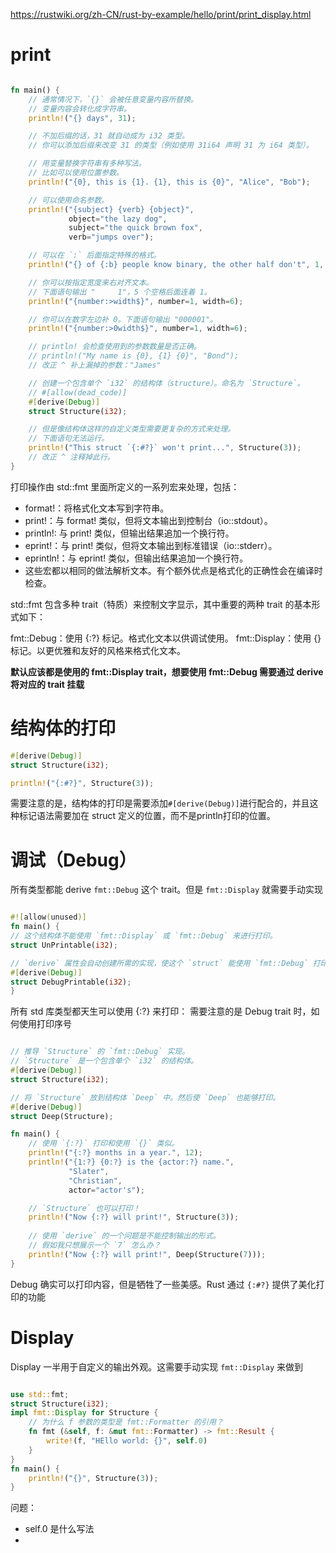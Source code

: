 
https://rustwiki.org/zh-CN/rust-by-example/hello/print/print_display.html

# print
```rust

fn main() {
    // 通常情况下，`{}` 会被任意变量内容所替换。
    // 变量内容会转化成字符串。
    println!("{} days", 31);

    // 不加后缀的话，31 就自动成为 i32 类型。
    // 你可以添加后缀来改变 31 的类型（例如使用 31i64 声明 31 为 i64 类型）。

    // 用变量替换字符串有多种写法。
    // 比如可以使用位置参数。
    println!("{0}, this is {1}. {1}, this is {0}", "Alice", "Bob");

    // 可以使用命名参数。
    println!("{subject} {verb} {object}",
             object="the lazy dog",
             subject="the quick brown fox",
             verb="jumps over");

    // 可以在 `:` 后面指定特殊的格式。
    println!("{} of {:b} people know binary, the other half don't", 1, 2);

    // 你可以按指定宽度来右对齐文本。
    // 下面语句输出 "     1"，5 个空格后面连着 1。
    println!("{number:>width$}", number=1, width=6);

    // 你可以在数字左边补 0。下面语句输出 "000001"。
    println!("{number:>0width$}", number=1, width=6);

    // println! 会检查使用到的参数数量是否正确。
    // println!("My name is {0}, {1} {0}", "Bond");
    // 改正 ^ 补上漏掉的参数："James"

    // 创建一个包含单个 `i32` 的结构体（structure）。命名为 `Structure`。
    // #[allow(dead_code)]
    #[derive(Debug)]
    struct Structure(i32);

    // 但是像结构体这样的自定义类型需要更复杂的方式来处理。
    // 下面语句无法运行。
    println!("This struct `{:#?}` won't print...", Structure(3));
    // 改正 ^ 注释掉此行。
}

```

打印操作由 std::fmt 里面所定义的一系列宏来处理，包括：

- format!：将格式化文本写到字符串。
- print!：与 format! 类似，但将文本输出到控制台（io::stdout）。
- println!: 与 print! 类似，但输出结果追加一个换行符。
- eprint!：与 print! 类似，但将文本输出到标准错误（io::stderr）。
- eprintln!：与 eprint! 类似，但输出结果追加一个换行符。
- 这些宏都以相同的做法解析文本。有个额外优点是格式化的正确性会在编译时检查。

std::fmt 包含多种 trait（特质）来控制文字显示，其中重要的两种 trait 的基本形式如下：

fmt::Debug：使用 {:?} 标记。格式化文本以供调试使用。
fmt::Display：使用 {} 标记。以更优雅和友好的风格来格式化文本。

**默认应该都是使用的 fmt::Display trait，想要使用 fmt::Debug 需要通过 derive 将对应的 trait 挂载**


# 结构体的打印

```rust
#[derive(Debug)]
struct Structure(i32);

println!("{:#?}", Structure(3));
```

需要注意的是，结构体的打印是需要添加`#[derive(Debug)]`进行配合的，并且这种标记语法需要加在 struct 定义的位置，而不是println打印的位置。


# 调试（Debug）


所有类型都能 derive `fmt::Debug` 这个 trait。但是 `fmt::Display` 就需要手动实现

```rust

#![allow(unused)]
fn main() {
// 这个结构体不能使用 `fmt::Display` 或 `fmt::Debug` 来进行打印。
struct UnPrintable(i32);

// `derive` 属性会自动创建所需的实现，使这个 `struct` 能使用 `fmt::Debug` 打印。
#[derive(Debug)]
struct DebugPrintable(i32);
}
```
所有 std 库类型都天生可以使用 {:?} 来打印：
需要注意的是 Debug trait 时，如何使用打印序号
```rust

// 推导 `Structure` 的 `fmt::Debug` 实现。
// `Structure` 是一个包含单个 `i32` 的结构体。
#[derive(Debug)]
struct Structure(i32);

// 将 `Structure` 放到结构体 `Deep` 中。然后使 `Deep` 也能够打印。
#[derive(Debug)]
struct Deep(Structure);

fn main() {
    // 使用 `{:?}` 打印和使用 `{}` 类似。
    println!("{:?} months in a year.", 12);
    println!("{1:?} {0:?} is the {actor:?} name.",
             "Slater",
             "Christian",
             actor="actor's");

    // `Structure` 也可以打印！
    println!("Now {:?} will print!", Structure(3));
    
    // 使用 `derive` 的一个问题是不能控制输出的形式。
    // 假如我只想展示一个 `7` 怎么办？
    println!("Now {:?} will print!", Deep(Structure(7)));
}
```
Debug 确实可以打印内容，但是牺牲了一些美感。Rust 通过 `{:#?}` 提供了美化打印的功能

# Display 

Display 一半用于自定义的输出外观。这需要手动实现 `fmt::Display` 来做到

```rust

use std::fmt;
struct Structure(i32);
impl fmt::Display for Structure {
    // 为什么 f 参数的类型是 fmt::Formatter 的引用？
    fn fmt (&self, f: &mut fmt::Formatter) -> fmt::Result {
        write!(f, "HEllo world: {}", self.0)
    }
}
fn main() {
    println!("{}", Structure(3));
}

```

问题：
- self.0 是什么写法
- 
